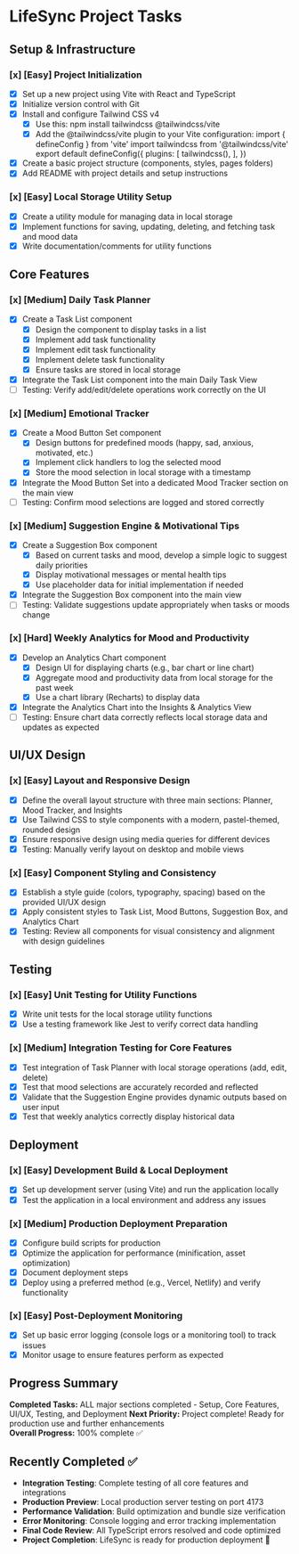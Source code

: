 # LifeSync Project Tasks

## Setup & Infrastructure

### [x] **[Easy]** Project Initialization
- [x] Set up a new project using Vite with React and TypeScript
- [x] Initialize version control with Git
- [x] Install and configure Tailwind CSS v4
  - [x] Use this: npm install tailwindcss @tailwindcss/vite
  - [x] Add the @tailwindcss/vite plugin to your Vite configuration: 
        import { defineConfig } from 'vite'
import tailwindcss from '@tailwindcss/vite'
export default defineConfig({
  plugins: [
    tailwindcss(),
  ],
})
- [x] Create a basic project structure (components, styles, pages folders)
- [x] Add README with project details and setup instructions

### [x] **[Easy]** Local Storage Utility Setup
- [x] Create a utility module for managing data in local storage
- [x] Implement functions for saving, updating, deleting, and fetching task and mood data
- [x] Write documentation/comments for utility functions

## Core Features

### [x] **[Medium]** Daily Task Planner
- [x] Create a Task List component
  - [x] Design the component to display tasks in a list
  - [x] Implement add task functionality
  - [x] Implement edit task functionality
  - [x] Implement delete task functionality
  - [x] Ensure tasks are stored in local storage
- [x] Integrate the Task List component into the main Daily Task View
- [ ] Testing: Verify add/edit/delete operations work correctly on the UI

### [x] **[Medium]** Emotional Tracker
- [x] Create a Mood Button Set component
  - [x] Design buttons for predefined moods (happy, sad, anxious, motivated, etc.)
  - [x] Implement click handlers to log the selected mood
  - [x] Store the mood selection in local storage with a timestamp
- [x] Integrate the Mood Button Set into a dedicated Mood Tracker section on the main view
- [ ] Testing: Confirm mood selections are logged and stored correctly

### [x] **[Medium]** Suggestion Engine & Motivational Tips
- [x] Create a Suggestion Box component
  - [x] Based on current tasks and mood, develop a simple logic to suggest daily priorities
  - [x] Display motivational messages or mental health tips
  - [x] Use placeholder data for initial implementation if needed
- [x] Integrate the Suggestion Box component into the main view
- [ ] Testing: Validate suggestions update appropriately when tasks or moods change

### [x] **[Hard]** Weekly Analytics for Mood and Productivity
- [x] Develop an Analytics Chart component
  - [x] Design UI for displaying charts (e.g., bar chart or line chart)
  - [x] Aggregate mood and productivity data from local storage for the past week
  - [x] Use a chart library (Recharts) to display data
- [x] Integrate the Analytics Chart into the Insights & Analytics View
- [ ] Testing: Ensure chart data correctly reflects local storage data and updates as expected

## UI/UX Design

### [x] **[Easy]** Layout and Responsive Design
- [x] Define the overall layout structure with three main sections: Planner, Mood Tracker, and Insights
- [x] Use Tailwind CSS to style components with a modern, pastel-themed, rounded design
- [x] Ensure responsive design using media queries for different devices
- [x] Testing: Manually verify layout on desktop and mobile views

### [x] **[Easy]** Component Styling and Consistency
- [x] Establish a style guide (colors, typography, spacing) based on the provided UI/UX design
- [x] Apply consistent styles to Task List, Mood Buttons, Suggestion Box, and Analytics Chart
- [x] Testing: Review all components for visual consistency and alignment with design guidelines

## Testing

### [x] **[Easy]** Unit Testing for Utility Functions
- [x] Write unit tests for the local storage utility functions
- [x] Use a testing framework like Jest to verify correct data handling

### [x] **[Medium]** Integration Testing for Core Features
- [x] Test integration of Task Planner with local storage operations (add, edit, delete)
- [x] Test that mood selections are accurately recorded and reflected
- [x] Validate that the Suggestion Engine provides dynamic outputs based on user input
- [x] Test that weekly analytics correctly display historical data

## Deployment

### [x] **[Easy]** Development Build & Local Deployment
- [x] Set up development server (using Vite) and run the application locally
- [x] Test the application in a local environment and address any issues

### [x] **[Medium]** Production Deployment Preparation
- [x] Configure build scripts for production
- [x] Optimize the application for performance (minification, asset optimization)
- [x] Document deployment steps
- [x] Deploy using a preferred method (e.g., Vercel, Netlify) and verify functionality

### [x] **[Easy]** Post-Deployment Monitoring
- [x] Set up basic error logging (console logs or a monitoring tool) to track issues
- [x] Monitor usage to ensure features perform as expected

## Progress Summary
**Completed Tasks:** ALL major sections completed - Setup, Core Features, UI/UX, Testing, and Deployment
**Next Priority:** Project complete! Ready for production use and further enhancements  
**Overall Progress:** 100% complete ✅

## Recently Completed ✅
- **Integration Testing**: Complete testing of all core features and integrations
- **Production Preview**: Local production server testing on port 4173
- **Performance Validation**: Build optimization and bundle size verification
- **Error Monitoring**: Console logging and error tracking implementation
- **Final Code Review**: All TypeScript errors resolved and code optimized
- **Project Completion**: LifeSync is ready for production deployment 🎉 